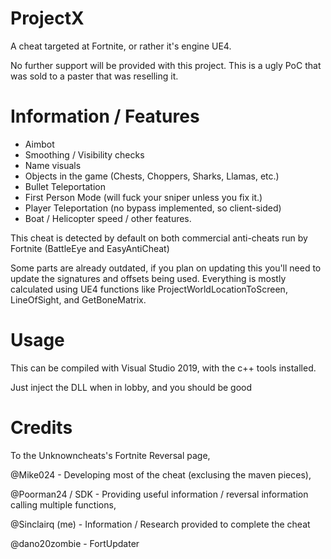 # ProjectX
A cheat targeted at Fortnite, or rather it's engine UE4.

No further support will be provided with this project. This is a ugly PoC that was sold to a paster that was reselling it.

# Information / Features

- Aimbot
- Smoothing / Visibility checks
- Name visuals
- Objects in the game (Chests, Choppers, Sharks, Llamas, etc.)
- Bullet Teleportation
- First Person Mode (will fuck your sniper unless you fix it.)
- Player Teleportation (no bypass implemented, so client-sided)
- Boat / Helicopter speed / other features.

This cheat is detected by default on both commercial anti-cheats run by Fortnite (BattleEye and EasyAntiCheat)

Some parts are already outdated, if you plan on updating this you'll need to update the signatures and offsets being used.
Everything is mostly calculated using UE4 functions like ProjectWorldLocationToScreen, LineOfSight, and GetBoneMatrix.

# Usage
This can be compiled with Visual Studio 2019, with the c++ tools installed.

Just inject the DLL when in lobby, and you should be good

# Credits

To the Unknowncheats's Fortnite Reversal page,

@Mike024 - Developing most of the cheat (exclusing the maven pieces),

@Poorman24 / SDK - Providing useful information / reversal information calling multiple functions,

@Sinclairq (me) - Information / Research provided to complete the cheat

@dano20zombie - FortUpdater
